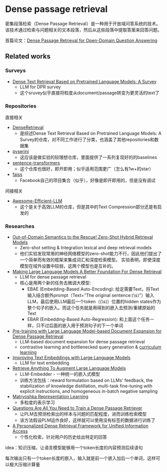 # Dense passage retrieval

密集段落检索（Dense Passage Retrieval）是一种用于开放域问答系统的技术。该技术通过检索与问题相关的文本段落，然后从这些段落中提取答案来回答问题。

首篇论文：[Dense Passage Retrieval for Open-Domain Question Answering](https://aclanthology.org/2020.emnlp-main.550/)

## Related works

### Surveys

- [Dense Text Retrieval Based on Pretrained Language Models: A Survey](https://dl.acm.org/doi/abs/10.1145/3637870)
	- LLM for DPR survey
	- 这个sruvey似乎直接将粒度从document/passage转变为更灵活的text了

### Repositories

直接相关
- [DenseRetrieval](https://github.com/RUCAIBox/DenseRetrieval)
	- 是综述Dense Text Retrieval Based on Pretrained Language Models: A Survey的仓库，对不同工作进行了分类，也涵盖了其他repositories和数据集
- [pyserini](https://github.com/castorini/pyserini)
	- 这应该是做实验的较理想仓库，里面提供了一系列复现好的的baselines
- [sentence-transformers](https://github.com/UKPLab/sentence-transformers)
	- 这个仓库也很好，即开即用；似乎适用范围更广（怎么有1w+的star）
- [faiss](https://github.com/facebookresearch/faiss)
	- Facebook自己的项目集合（似乎），好像是即开即用的，但是没有调试

间接相关
- [Awesome-Efficient-LLM](https://github.com/horseee/Awesome-Efficient-LLM)
	- 这个是关于高效LLM的仓库，但是其中的Text Compression部分还是有启发的


### Researches

- [Out-of-Domain Semantics to the Rescue! Zero-Shot Hybrid Retrieval Models](https://link.springer.com/chapter/10.1007/978-3-030-99736-6_7)
	- Zero-shot setting & Integration lexical and deep retrieval models
	- 他们实验发现常用的神经网络模型的zero-shot能力不行，因此他们提出了一个简单而有效的框架来集成词汇和深度检索模型。 实验表明，即使深度模型在域外设置中较弱，这两个模型也是互补的。
- [Making Large Language Models A Better Foundation For Dense Retrieval](https://arxiv.org/abs/2312.15503)
	- LLM for dense passage retrieval
	- 核心是用两个新的任务去微调大模型:
		- EBAE (Embedding-Based Auto-Encoding): 给定需要Text，将Text输入结合额外prompt（Text+"The original sentence:⟨\s⟩"）输入LLM，最后使用LLM最后一个token（⟨\s⟩）位置的hidden states作为整个句子的嵌入。而这个任务就是用得到的嵌入去预测/重建原始的Text
		- EBAR (Embedding-Based Auto-Regression): 和上面这个任务一样，只不过后面的嵌入用于预测句子的下一个单词
- [Pre-training with Large Language Model-based Document Expansion for Dense Passage Retrieval](https://arxiv.org/abs/2308.08285)
	- LLM-based document expansion for dense passage retrieval
	- contrastive learning and bottlenecked query generation & [curriculum learning](../../4.%20Artificial%20intelligence/1.%20Major%20goals/Cognition/Machine%20learning/Curriculum%20learning.md)
- [Improving Text Embeddings with Large Language Models](https://arxiv.org/abs/2401.00368)
	- LLM for text embedding
- [Retrieve Anything To Augment Large Language Models](https://arxiv.org/abs/2310.07554)
	- LLM-Embedder - 一种统一的嵌入式模型
	- 训练方法包括：reward formulation based on LLMs' feedback, the stabilization of knowledge distillation, multi-task fine-tuning with explicit instructions, and homogeneous in-batch negative sampling
- [Matryoshka Representation Learning](https://proceedings.neurips.cc/paper_files/paper/2022/hash/c32319f4868da7613d78af9993100e42-Abstract-Conference.html)
	- 多粒度的表示学习
- [Questions Are All You Need to Train a Dense Passage Retriever](https://doi.org/10.1162/tacl_a_00564)
	- 让PLM去预测检索出的样本与问题的匹配程度，进而训练检索模型
	- 该方法假设PLM运作良好，这样就可以使用没有标签的数据进行训练了
- [A Personalized Dense Retrieval Framework for Unified Information Access](https://doi.org/10.1145/3539618.3591626)
	- 个性化检索，针对用户的历史给出特定的回答






idea：知识压缩，让语言模型能够用一个token长度的内容预测后续语句

每次输出只有一个token长度的嵌入，输入就是前一个嵌入加后一个单词，这样可以极大压缩计算量
